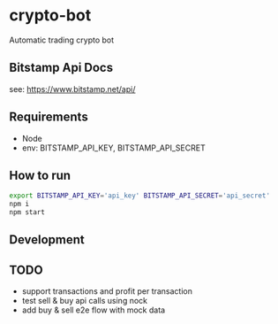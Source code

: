 # crypto-bot

Automatic trading crypto bot

## Bitstamp Api Docs

see: https://www.bitstamp.net/api/

## Requirements

- Node
- env: BITSTAMP_API_KEY, BITSTAMP_API_SECRET

## How to run

```bash
export BITSTAMP_API_KEY='api_key' BITSTAMP_API_SECRET='api_secret'
npm i
npm start
```

## Development

## TODO

- support transactions and profit per transaction
- test sell & buy api calls using nock
- add buy & sell e2e flow with mock data
